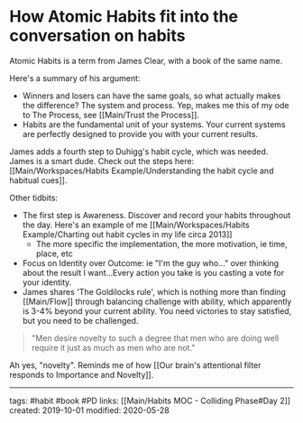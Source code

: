 # How Atomic Habits fit into the conversation on habits
Atomic Habits is a term from James Clear, with a book of the same name. 

Here's a summary of his argument:
- Winners and losers can have the same goals, so what actually makes the difference? The system and process. Yep, makes me this of my ode to The Process, see [[Main/Trust the Process]].
- Habits are the fundamental unit of your systems. Your current systems are perfectly designed to provide you with your current results.

James adds a fourth step to Duhigg's habit cycle, which was needed. James is a smart dude. Check out the steps here: [[Main/Workspaces/Habits Example/Understanding the habit cycle and habitual cues]].

Other tidbits:
- The first step is Awareness. Discover and record your habits throughout the day. Here's an example of me [[Main/Workspaces/Habits Example/Charting out habit cycles in my life circa 2013]]
	- The more specific the implementation, the more motivation, ie time, place, etc
- Focus on Identity over Outcome: ie "I'm the guy who..." over thinking about the result I want...Every action you take is you casting a vote for your identity.
- James shares 'The Goldilocks rule', which is nothing more than finding [[Main/Flow]] through balancing challenge with ability, which apparently is 3-4% beyond your current ability. You need victories to stay satisfied, but you need to be challenged. 

> "Men desire novelty to such a degree that men who are doing well require it just as much as men who are not."

Ah yes, "novelty". Reminds me of how [[Our brain's attentional filter responds to Importance and Novelty]].

---
tags: #habit #book #PD
links: [[Main/Habits MOC - Colliding Phase#Day 2]]
created: 2019-10-01
modified: 2020-05-28
